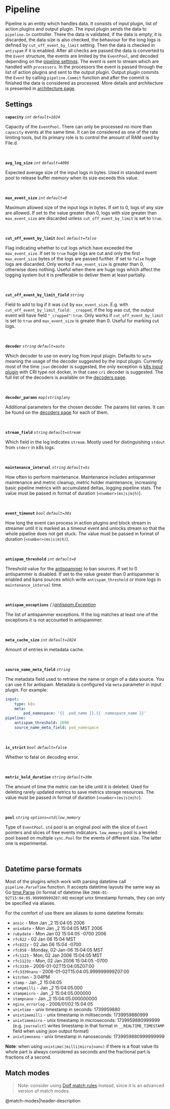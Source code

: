 # Pipeline

Pipeline is an entity which handles data. It consists of input plugin, list of action plugins and output plugin. The input plugin sends the data to `pipeline.In` controller. There the data is validated, if the data is empty, it is discarded, the data size is also checked, the behaviour for the long logs is defined by `cut_off_event_by_limit` setting. Then the data is checked in `antispam` if it is enabled. After all checks are passed the data is converted to the `Event` structure, the events are limited by the `EventPool`, and decoded depending on the [pipeline settings](#settings). The event is sent to stream which are handled with `processors`. In the processors the event is passed through the list of action plugins and sent to the output plugin. Output plugin commits the `Event` by calling `pipeline.Commit` function and after the commit is finished the data is considered as processed. More details and architecture is presented in [architecture page](/docs/architecture.md).

## Settings

**`capacity`** *`int`* *`default=1024`* 

Capacity of the `EventPool`. There can only be processed no more than `capacity` events at the same time. It can be considered as one of the rate limiting tools, but its primary role is to control the amount of RAM used by File.d.

<br>

**`avg_log_size`** *`int`* *`default=4096`* 

Expected average size of the input logs in bytes. Used in standard event pool to release buffer memory when its size exceeds this value.

<br>

**`max_event_size`** *`int`* *`default=0`* 

Maximum allowed size of the input logs in bytes. If set to 0, logs of any size are allowed. If set to the value greater than 0, logs with size greater than `max_event_size` are discarded unless `cut_off_event_by_limit` is set to `true`.

<br>

**`cut_off_event_by_limit`** *`bool`* *`default=false`* 

Flag indicating whether to cut logs which have exceeded the `max_event_size`. If set to `true` huge logs are cut and only the first `max_event_size` bytes of the logs are passed further. If set to `false` huge logs are discarded. Only works if `max_event_size` is greater than 0, otherwise does nothing. Useful when there are huge logs which affect the logging system but it is prefferable to deliver them at least partially.

<br>

**`cut_off_event_by_limit_field`** *`string`*

Field to add to log if it was cut by `max_event_size`. E.g. with `cut_off_event_by_limit_field: _cropped`, if the log was cut, the output event will have field `"_cropped":true`. Only works if `cut_off_event_by_limit` is set to `true` and `max_event_size` is greater than 0. Useful for marking cut logs.

<br>

**`decoder`** *`string`* *`default=auto`* 

Which decoder to use on every log from input plugin. Defaults to `auto` meaning the usage of the decoder suggested by the input plugin. Currently most of the time `json` decoder is suggested, the only exception is [k8s input plugin](/plugin/input/k8s/README.md) with CRI type not docker, in that case `cri` decoder is suggested. The full list of the decoders is available on the [decoders page](/decoder/readme.md).

<br>

**`decoder_params`** *`map[string]any`*

Additional parameters for the chosen decoder. The params list varies. It can be found on the [decoders page](/decoder/readme.md) for each of them.

<br>

**`stream_field`** *`string`* *`default=stream`* 

Which field in the log indicates `stream`. Mostly used for distinguishing `stdout` from `stderr` in k8s logs.

<br>

**`maintenance_interval`** *`string`* *`default=5s`* 

How often to perform maintenance. Maintenance includes antispammer maintenance and metric cleanup, metric holder maintenance, increasing basic pipeline metrics with accumulated deltas, logging pipeline stats. The value must be passed in format of duration (`<number>(ms|s|m|h)`).

<br>

**`event_timeout`** *`bool`* *`default=30s`* 

How long the event can process in action plugins and block stream in streamer until it is marked as a timeout event and unlocks stream so that the whole pipeline does not get stuck. The value must be passed in format of duration (`<number>(ms|s|m|h)`).

<br>

**`antispam_threshold`** *`int`* *`default=0`* 

Threshold value for the [antispammer](/pipeline/antispam/README.md#antispammer) to ban sources. If set to 0 antispammer is disabled. If set to the value greater than 0 antispammer is enabled and bans sources which write `antispam_threshold` or more logs in `maintenance_interval` time.

<br>

**`antispam_exceptions`** *`[]`[antispam.Exception](/pipeline/antispam/README.md#exception-parameters)*

The list of antispammer exceptions. If the log matches at least one of the exceptions it is not accounted in antispammer.

<br>

**`meta_cache_size`** *`int`* *`default=1024`* 

Amount of entries in metadata cache.

<br>

**`source_name_meta_field`** *`string`*

The metadata field used to retrieve the name or origin of a data source. You can use it for antispam. Metadata is configured via `meta` parameter in input plugin. For example:

```yaml
input:
    type: k8s
    meta:
        pod_namespace: '{{ .pod_name }}.{{ .namespace_name }}'
pipeline:
    antispam_threshold: 2000
    source_name_meta_field: pod_namespace
```

<br>

**`is_strict`** *`bool`* *`default=false`* 

Whether to fatal on decoding error.

<br>

**`metric_hold_duration`** *`string`* *`default=30m`* 

The amount of time the metric can be idle until it is deleted. Used for deleting rarely updated metrics to save metrics storage resources. The value must be passed in format of duration (`<number>(ms|s|m|h)`).

<br>

**`pool`** *`string`* *`options=std|low_memory`*

Type of `EventPool`. `std` pool is an original pool with the slice of `Event` pointers and slices of free events indicators. `low_memory` pool is a leveled pool based on multiple `sync.Pool` for the events of different size. The latter one is experimental.

<br>

## Datetime parse formats

Most of the plugins which work with parsing datetime call `pipeline.ParseTime` function. It accepts datetime layouts the same way as Go [time.Parse](https://pkg.go.dev/time#Parse) (in format of datetime like `2006-01-02T15:04:05.999999999Z07:00`) except unix timestamp formats, they can only be specified via aliases.

For the comfort of use there are aliases to some datetime formats:

+ `ansic` - Mon Jan _2 15:04:05 2006
+ `unixdate` - Mon Jan _2 15:04:05 MST 2006
+ `rubydate` - Mon Jan 02 15:04:05 -0700 2006
+ `rfc822` - 02 Jan 06 15:04 MST
+ `rfc822z` - 02 Jan 06 15:04 -0700
+ `rfc850` - Monday, 02-Jan-06 15:04:05 MST
+ `rfc1123` - Mon, 02 Jan 2006 15:04:05 MST
+ `rfc1123z` - Mon, 02 Jan 2006 15:04:05 -0700
+ `rfc3339` - 2006-01-02T15:04:05Z07:00
+ `rfc3339nano` - 2006-01-02T15:04:05.999999999Z07:00
+ `kitchen` - 3:04PM
+ `stamp` - Jan _2 15:04:05
+ `stampmilli` - Jan _2 15:04:05.000
+ `stampmicro` - Jan _2 15:04:05.000000
+ `stampnano` - Jan _2 15:04:05.000000000
+ `nginx_errorlog` - 2006/01/02 15:04:05
+ `unixtime` - unix timestamp in seconds: 1739959880
+ `unixtimemilli` - unix timestamp in milliseconds: 1739959880999
+ `unixtimemicro` - unix timestamp in microseconds: 1739959880999999 (e.g. `journalctl` writes timestamp in that format in `__REALTIME_TIMESTAMP` field when using json output format)
+ `unixtimenano` - unix timestamp in nanoseconds: 1739959880999999999

**Note**: when using `unixtime(|milli|micro|nano)` if there is a float value its whole part is always considered as seconds and the fractional part is fractions of a second.

## Match modes

> Note: consider using [DoIf match rules](/pipeline/doif/README.md) instead, since it is an advanced version of match modes.

@match-modes|header-description
